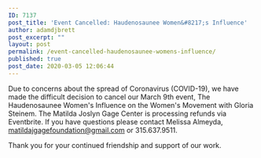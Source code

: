 ```yaml
---
ID: 7137
post_title: 'Event Cancelled: Haudenosaunee Women&#8217;s Influence'
author: adamdjbrett
post_excerpt: ""
layout: post
permalink: /event-cancelled-haudenosaunee-womens-influence/
published: true
post_date: 2020-03-05 12:06:44
---
```

Due to concerns about the spread of Coronavirus (COVID-19), we have made the difficult decision to cancel our March 9th event, The Haudenosaunee Women's Influence on the Women's Movement with Gloria Steinem.
The Matilda Joslyn Gage Center is processing refunds via Eventbrite.
If you have questions please contact Melissa Almeyda, matildajgagefoundation@gmail.com or 315.637.9511.

Thank you for your continued friendship and support of our work.
